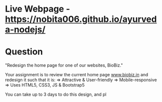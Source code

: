 # Live Webpage - https://nobita006.github.io/ayurveda-nodejs/

# Question

"Redesign the home page for one of our websites, BioBiz."

Your assignment is to review the current home page www.biobiz.in and redesign it such that it is:
=> Attractive & User-friendly
=> Mobile-responsive
=> Uses HTML5, CSS3, JS & Bootstrap5

You can take up to 3 days to do this design, and pl 
